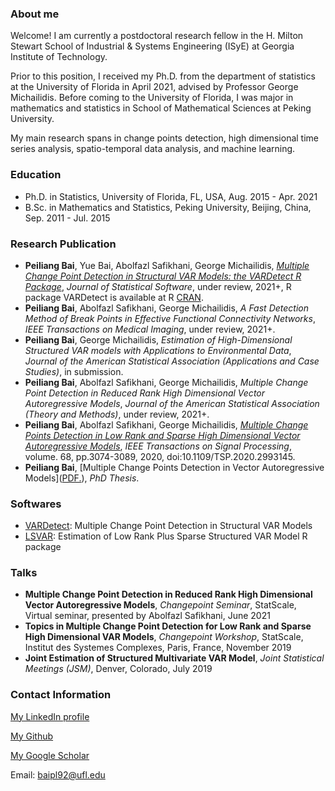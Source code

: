 ### About me
Welcome! I am currently a postdoctoral research fellow in the H. Milton Stewart School of Industrial & Systems Engineering (ISyE) at Georgia Institute of Technology. 

Prior to this position, I received my Ph.D. from the department of statistics at the University of Florida in April 2021, advised by Professor George Michailidis. Before coming to the University of Florida, I was major in mathematics and statistics in School of Mathematical Sciences at Peking University. 

My main research spans in change points detection, high dimensional time series analysis, spatio-temporal data analysis, and machine learning. 


### Education
* Ph.D. in Statistics, University of Florida, FL, USA, Aug. 2015 - Apr. 2021
* B.Sc. in Mathematics and Statistics, Peking University, Beijing, China, Sep. 2011 - Jul. 2015


### Research Publication
* **Peiliang Bai**, Yue Bai, Abolfazl Safikhani, George Michailidis, [_Multiple Change Point Detection in Structural VAR Models: the VARDetect R Package_](https://arxiv.org/abs/2105.11007), _Journal of Statistical Software_, under review, 2021+, R package VARDetect is available at R [CRAN](https://CRAN.R-project.org/package=VARDetect).
* **Peiliang Bai**, Abolfazl Safikhani, George Michailidis, _A Fast Detection Method of Break Points in Effective Functional Connectivity Networks_, _IEEE Transactions on Medical Imaging_, under review, 2021+.
* **Peiliang Bai**, George Michailidis, _Estimation of High-Dimensional Structured VAR models with Applications to Environmental Data_, _Journal of the American Statistical Association (Applications and Case Studies)_, in submission.
* **Peiliang Bai**, Abolfazl Safikhani, George Michailidis, _Multiple Change Point Detection in Reduced Rank High Dimensional Vector Autoregressive Models_, _Journal of the American Statistical Association (Theory and Methods)_, under review, 2021+.
* **Peiliang Bai**, Abolfazl Safikhani, George Michailidis, [_Multiple Change Points Detection in Low Rank and Sparse High Dimensional Vector Autoregressive Models_](https://ieeexplore.ieee.org/abstract/document/9091033), _IEEE Transactions on Signal Processing_, volume. 68, pp.3074-3089, 2020, doi:10.1109/TSP.2020.2993145.
* **Peiliang Bai**, [Multiple Change Points Detection in Vector Autoregressive Models](<a href="https://peiliangbai.github.io/peiliangbai92.github.io/blob/main/Dissertation_PeiliangBai.pdf" target="_blank">PDF.</a>), _PhD Thesis_.


### Softwares
* [VARDetect](https://CRAN.R-project.org/package=VARDetect): Multiple Change Point Detection in Structural VAR Models
* [LSVAR](https://CRAN.R-project.org/package=LSVAR): Estimation of Low Rank Plus Sparse Structured VAR Model R package


### Talks
* **Multiple Change Point Detection in Reduced Rank High Dimensional Vector Autoregressive Models**, _Changepoint Seminar_, StatScale, Virtual seminar, presented by Abolfazl Safikhani, June 2021
* **Topics in Multiple Change Point Detection for Low Rank and Sparse High Dimensional VAR Models**, _Changepoint Workshop_, StatScale, Institut des Systemes Complexes, Paris, France, November 2019
* **Joint Estimation of Structured Multivariate VAR Model**, _Joint Statistical Meetings (JSM)_, Denver, Colorado, July 2019


### Contact Information
[My LinkedIn profile](https://www.linkedin.com/in/peiliang-bai-7b3ba4121/)

[My Github](https://github.com/peiliangbai92) 

[My Google Scholar](https://scholar.google.com/citations?user=DcOAoEQAAAAJ&hl=en)

Email: baipl92@ufl.edu
